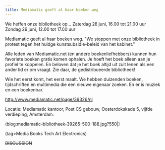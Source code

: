 ```yaml
---
title: Mediamatic geeft al haar boeken weg
---
```

We heffen onze bibliotheek op...
Zaterdag 28 juni, 16.00 tot 21.00 uur
Zondag 29 juni, 12.00 tot 17.00 uur

Mediamatic geeft al haar boeken weg. "We stoppen met onze bibliotheek in protest tegen het huidge kunstsubsidie-beleid van het kabinet."

Alle leden van Mediamatic.net (en andere boekenliefhebbers) kunnen hun favoriete boeken gratis komen ophalen. Je hoeft het boek alleen aan je profiel te koppelen. En beloven dat je het boek altijd uit zult lenen als een ander lid er om vraagt. Zie daar, de gedistribueerde bibliotheek!

Wie het eerst komt, het eerst maalt. We hebben duizenden boeken, tijdschriften en multimedia die een nieuwe eigenaar zoeken. En er is muziek en een boekenbar.

http://www.mediamatic.net/page/39326/nl

Locatie: Mediamatic kantoor, Post CS gebouw, Oosterdokskade 5, vijfde verdieping, Amsterdam.

(blog:mediamatic-bibliotheek-39265-500-188.jpg?550|)

(tag>Media Books Tech Art Electronics)

~~DISCUSSION~~
